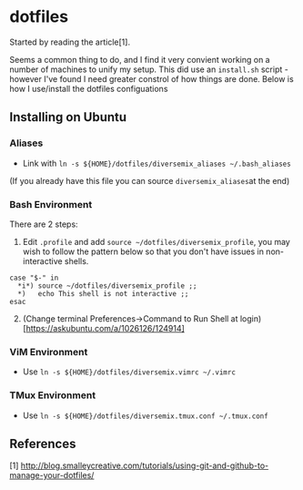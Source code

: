 # dotfiles


Started by reading the article[1].

Seems a common thing to do, and I find it very convient working on a number of machines to unify my setup.
This did use an `install.sh` script - however I've found I need greater constrol of how things are done.
Below is how I use/install the dotfiles configuations

## Installing on Ubuntu

### Aliases

- Link with `ln -s ${HOME}/dotfiles/diversemix_aliases ~/.bash_aliases` 

(If you already have this file you can source `diversemix_aliases`at the end)

### Bash Environment

There are 2 steps:

1) Edit `.profile` and add `source ~/dotfiles/diversemix_profile`, you may wish to follow the pattern below 
so that you don't have issues in non-interactive shells.

```
case "$-" in
  *i*) source ~/dotfiles/diversemix_profile ;;
  *)   echo This shell is not interactive ;;
esac

```

2) (Change terminal Preferences->Command to Run Shell at login)[https://askubuntu.com/a/1026126/124914]


### ViM Environment

- Use `ln -s ${HOME}/dotfiles/diversemix.vimrc ~/.vimrc`

### TMux Environment

- Use `ln -s ${HOME}/dotfiles/diversemix.tmux.conf ~/.tmux.conf`

## References

[1] http://blog.smalleycreative.com/tutorials/using-git-and-github-to-manage-your-dotfiles/
